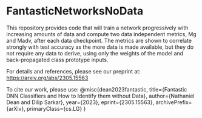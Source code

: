 # FantasticNetworksNoData

This repository provides code that will train a network progressively with increasing amounts of data and compute two data independent metrics, Mg and Madv, after each data checkpoint.  The metrics are shown to correlate strongly with test accuracy as the more data is made available, but they do not require any data to derive, using only the weights of the model and back-propagated class prototype inputs.

For details and references, please see our preprint at:
https://arxiv.org/abs/2305.15563

To cite our work, please use:
@misc{dean2023fantastic,
      title={Fantastic DNN Classifiers and How to Identify them without Data}, 
      author={Nathaniel Dean and Dilip Sarkar},
      year={2023},
      eprint={2305.15563},
      archivePrefix={arXiv},
      primaryClass={cs.LG}
}
